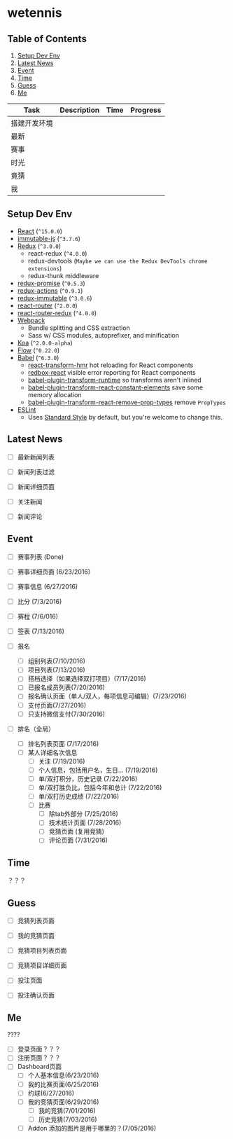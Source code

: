 wetennis
=============================

Table of Contents
-----------------
1. [Setup Dev Env](#setup-dev-env)
1. [Latest News](#latest-news)
1. [Event](#event)
1. [Time](#time)
1. [Guess](#guess)
1. [Me](#me)


|Task|Description|Time|Progress|
|---|---|---|---|
|搭建开发环境||||
|最新||||
|赛事||||
|时光||||
|竟猜||||
|我|||||


Setup Dev Env
-------------

* [React](https://github.com/facebook/react) (`^15.0.0`)
* [immutable-js](https://github.com/facebook/immutable-js) (`^3.7.6`)
* [Redux](https://github.com/rackt/redux) (`^3.0.0`)
  * react-redux (`^4.0.0`)
  * redux-devtools (`Maybe we can use the Redux DevTools chrome extensions`)
  * redux-thunk middleware
* [redux-promise](https://github.com/acdlite/redux-promise) (`^0.5.3`)
* [redux-actions](https://github.com/acdlite/redux-actions) (`^0.9.1`)
* [redux-immutable](https://github.com/gajus/redux-immutable) (`^3.0.6`)
* [react-router](https://github.com/rackt/react-router) (`^2.0.0`)
* [react-router-redux](https://github.com/rackt/react-router-redux) (`^4.0.0`)
* [Webpack](https://github.com/webpack/webpack)
  * Bundle splitting and CSS extraction
  * Sass w/ CSS modules, autoprefixer, and minification
* [Koa](https://github.com/koajs/koa) (`^2.0.0-alpha`)
* [Flow](http://flowtype.org/) (`^0.22.0`)
* [Babel](https://github.com/babel/babel) (`^6.3.0`)
  * [react-transform-hmr](https://github.com/gaearon/react-transform-hmr) hot reloading for React components
  * [redbox-react](https://github.com/KeywordBrain/redbox-react) visible error reporting for React components
  * [babel-plugin-transform-runtime](https://www.npmjs.com/package/babel-plugin-transform-runtime) so transforms aren't inlined
  * [babel-plugin-transform-react-constant-elements](https://babeljs.io/docs/plugins/transform-react-constant-elements/) save some memory allocation
  * [babel-plugin-transform-react-remove-prop-types](https://github.com/oliviertassinari/babel-plugin-transform-react-remove-prop-types) remove `PropTypes`
* [ESLint](http://eslint.org)
  * Uses [Standard Style](https://github.com/feross/standard) by default, but you're welcome to change this.


Latest News
-----------

- [ ] 最新新闻列表
- [ ] 新闻列表过滤
- [ ] 新闻详细页面
- [ ] 关注新闻
- [ ] 新闻评论


Event
-----

- [ ] 赛事列表 (Done)
- [ ] 赛事详细页面 (6/23/2016)
- [ ] 赛事信息 (6/27/2016)
- [ ] 比分 (7/3/2016)
- [ ] 赛程 (7/6/016)
- [ ] 签表 (7/13/2016)

- [ ] 报名
  - [ ] 组别列表(7/10/2016)
  - [ ] 项目列表(7/13/2016)
  - [ ] 搭档选择（如果选择双打项目）(7/17/2016)
  - [ ] 已报名成员列表(7/20/2016)
  - [ ] 报名确认页面（单人/双人，每项信息可编辑）(7/23/2016)
  - [ ] 支付页面(7/27/2016)
  - [ ] 只支持微信支付(7/30/2016)
- [ ] 排名（全局）
  - [ ] 排名列表页面 (7/17/2016)
  - [ ] 某人详细名次信息
    - [ ] 关注 (7/19/2016)
    - [ ] 个人信息，包括用户名，生日... (7/19/2016)
    - [ ] 单/双打积分，历史记录 (7/22/2016)
    - [ ] 单/双打胜负比，包括今年和总计 (7/22/2016)
    - [ ] 单/双打历史成绩 (7/22/2016)
    - [ ] 比赛
      - [ ] 除tab外部分 (7/25/2016)
      - [ ] 技术统计页面 (7/28/2016)
      - [ ] 竞猜页面 (复用竞猜)
      - [ ] 评论页面 (7/31/2016)

Time
-----

？？？

Guess
-----

- [ ] 竞猜列表页面
- [ ] 我的竞猜页面
- [ ] 竞猜项目列表页面
- [ ] 竞猜项目详细页面
- [ ] 投注页面
- [ ] 投注确认页面


Me
--

????

- [ ] 登录页面？？？
- [ ] 注册页面？？？
- [ ] Dashboard页面
  - [ ] 个人基本信息(6/23/2016)
  - [ ] 我的比赛页面(6/25/2016)
   - [ ] 约球(6/27/2016)
  - [ ] 我的竞猜页面(6/29/2016)
    - [ ] 我的竞猜(7/01/2016)
    - [ ] 历史竞猜(7/03/2016)
  - [ ] Addon 添加的图片是用于哪里的？(7/05/2016)
